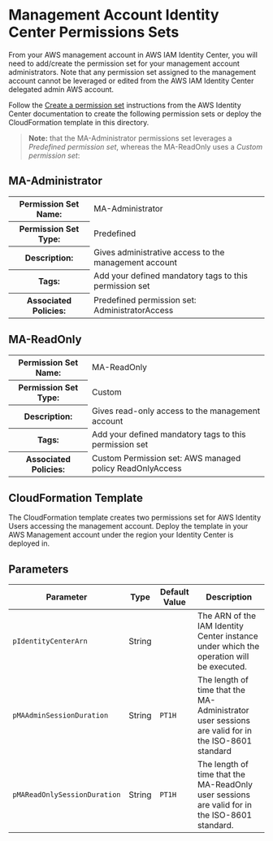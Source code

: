 # Management Account Identity Center Permissions Sets

From your AWS management account in  AWS IAM Identity Center, you will need to add/create the permission set for your management account administrators. Note that any permission set assigned to the management account cannot be leveraged or edited from the AWS IAM Identity Center delegated admin AWS account.

Follow the [Create a permission set](https://docs.aws.amazon.com/singlesignon/latest/userguide/howtocreatepermissionset.html) instructions from the AWS Identity Center documentation to create the following permission sets or deploy the CloudFormation template in this directory.

> **Note:** that the MA-Administrator permissions set leverages a *Predefined permission set*, whereas the MA-ReadOnly uses a *Custom permission set*:

## MA-Administrator

<table>
<tr><th>Permission Set Name:</th><td>MA-Administrator</td></tr>
<tr><th>Permission Set Type:</th><td>Predefined</td></tr>
<tr><th>Description:</th><td> Gives administrative access to the management account</td></tr>
<tr><th>Tags:</th><td>Add your defined mandatory tags to this permission set</td></tr>
<tr><th>Associated Policies:</th><td>  Predefined permission set: AdministratorAccess</td></tr>
</table>

## MA-ReadOnly

<table>
<tr><th>Permission Set Name:</th><td> MA-ReadOnly</td></tr>
<tr><th>Permission Set Type:</th><td> Custom</td></tr>
<tr><th>Description:</th><td> Gives read-only access to the management account</td></tr>
<tr><th>Tags:</th><td> Add your defined mandatory tags to this permission set</td></tr>
<tr><th>Associated Policies:</th><td> Custom Permission set: AWS managed policy ReadOnlyAccess</td></tr>
</table>

## CloudFormation Template

The CloudFormation template creates two permissions set for AWS Identity Users accessing the management account. Deploy the template in your AWS Management account under the region your Identity Center is deployed in.

## Parameters

| Parameter | Type | Default Value | Description |
| --------- | ---- | ------------- | ----------- |
| `pIdentityCenterArn` | String |  | The ARN of the IAM Identity Center instance under which the operation will be executed. |
| `pMAAdminSessionDuration` | String |  `PT1H` | The length of time that the MA-Administrator user sessions are valid for in the ISO-8601 standard |
| `pMAReadOnlySessionDuration` | String | `PT1H` | The length of time that the MA-ReadOnly user sessions are valid for in the ISO-8601 standard. |
